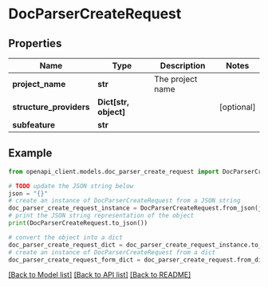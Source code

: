 # DocParserCreateRequest


## Properties

Name | Type | Description | Notes
------------ | ------------- | ------------- | -------------
**project_name** | **str** | The project name | 
**structure_providers** | **Dict[str, object]** |  | [optional] 
**subfeature** | **str** |  | 

## Example

```python
from openapi_client.models.doc_parser_create_request import DocParserCreateRequest

# TODO update the JSON string below
json = "{}"
# create an instance of DocParserCreateRequest from a JSON string
doc_parser_create_request_instance = DocParserCreateRequest.from_json(json)
# print the JSON string representation of the object
print(DocParserCreateRequest.to_json())

# convert the object into a dict
doc_parser_create_request_dict = doc_parser_create_request_instance.to_dict()
# create an instance of DocParserCreateRequest from a dict
doc_parser_create_request_form_dict = doc_parser_create_request.from_dict(doc_parser_create_request_dict)
```
[[Back to Model list]](../README.md#documentation-for-models) [[Back to API list]](../README.md#documentation-for-api-endpoints) [[Back to README]](../README.md)


